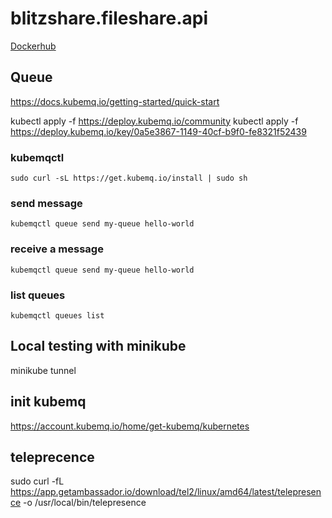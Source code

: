 # blitzshare.fileshare.api

[Dockerhub](https://hub.docker.com/repository/docker/iamkimchi/blitzshare.fileshare.api)

## Queue
https://docs.kubemq.io/getting-started/quick-start

kubectl apply -f https://deploy.kubemq.io/community
kubectl apply -f https://deploy.kubemq.io/key/0a5e3867-1149-40cf-b9f0-fe8321f52439

### kubemqctl
```
sudo curl -sL https://get.kubemq.io/install | sudo sh
```

### send message
```
kubemqctl queue send my-queue hello-world
```

### receive a message
```
kubemqctl queue send my-queue hello-world
```

### list queues 
```
kubemqctl queues list
```


## Local testing with minikube

minikube tunnel

## init kubemq

https://account.kubemq.io/home/get-kubemq/kubernetes


## teleprecence
sudo curl -fL https://app.getambassador.io/download/tel2/linux/amd64/latest/telepresence -o /usr/local/bin/telepresence
